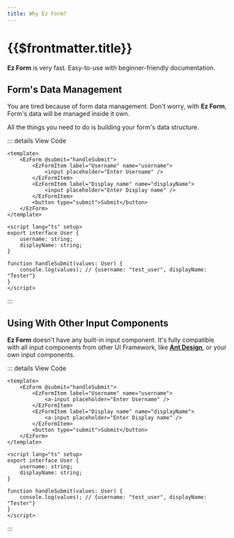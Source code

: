 ```yaml
---
title: Why Ez Form?
---
```


<script setup>
	import BasicExample from "examples/BasicExample.vue";
	import BasicExampleWithAnt from "examples/BasicExampleWithAnt.vue";
</script>

# {{$frontmatter.title}}

**Ez Form** is very fast. Easy-to-use with beginner-friendly documentation.

## Form's Data Management

You are tired because of form data management. Don't worry, with **Ez Form**, Form's data will be managed inside it own.

All the things you need to do is building your form's data structure.

<BasicExample />

::: details View Code

```vue
<template>
	<EzForm @submit="handleSubmit">
		<EzFormItem label="Username" name="username">
			<input placeholder="Enter Username" />
		</EzFormItem>
		<EzFormItem label="Display name" name="displayName">
			<input placeholder="Enter Display name" />
		</EzFormItem>
		<button type="submit">Submit</button>
	</EzForm>
</template>

<script lang="ts" setup>
export interface User {
	username: string;
	displayName: string;
}

function handleSubmit(values: User) {
	console.log(values); // {username: "test_user", displayName: "Tester"}
}
</script>
```

:::

## Using With Other Input Components

**Ez Form** doesn't have any built-in input component. It's fully compatible with all input components from other UI Framework, like [**Ant Design**](https://antdv.com/), or your own input components.

<BasicExampleWithAnt />
::: details View Code

```vue{4,7}
<template>
	<EzForm @submit="handleSubmit">
		<EzFormItem label="Username" name="username">
			<a-input placeholder="Enter Username" />
		</EzFormItem>
		<EzFormItem label="Display name" name="displayName">
			<a-input placeholder="Enter Display name" />
		</EzFormItem>
		<button type="submit">Submit</button>
	</EzForm>
</template>

<script lang="ts" setup>
export interface User {
	username: string;
	displayName: string;
}

function handleSubmit(values: User) {
	console.log(values); // {username: "test_user", displayName: "Tester"}
}
</script>
```

:::
